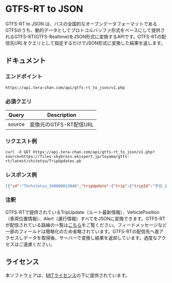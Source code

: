 # GTFS-RT to JSON
GTFS-RT to JSON は、バスの全国的なオープンデータフォーマットであるGTFSのうち、動的データとしてプロトコルバッファ形式をベースにして提供されるGTFS-RT(GTFS-Realtime)をJSON形式に変換するAPIです。GTFS-RTの配信先URLをクエリとして指定するだけでJSON形式に変換した結果を返します。

## ドキュメント
### エンドポイント
`https://api.tera-chan.com/api/gtfs-rt_to_json/v1.php`
### 必須クエリ
|  Query  |  Description  |
| ---- | ---- |
|  source  |  変換元のGTFS-RT配信URL  |
### リクエスト例
`curl -X GET https://api.tera-chan.com/api/gtfs-rt_to_json/v1.php?source=https://files-skybrain.ekispert.jp/toyama/gtfs-rt/latest/chitetsu/TripUpdates.pb`
### レスポンス例
```json
[{"id":"TUchitetsu_349000013840","tripUpdate":{"trip":{"tripId":"平日_10時43分_系統112_2_6","scheduleRelationship":0},"vehicle":{"id":"chitetsu_3490","label":"32富山駅・赤十字病院（41号線・富山県美術館 経由）"},"stopTimeUpdate":[{"stopSequence":36,"arrival":{"delay":null,"time":1601432772},"departure":{"delay":null,"time":null}},{"stopSequence":37,"arrival":{"delay":null,"time":1601433192},"departure":{"delay":null,"time":null}},{"stopSequence":38,"arrival":{"delay":null,"time":1601433432},"departure":{"delay":null,"time":null}},{"stopSequence":39,"arrival":{"delay":null,"time":1601433492},"departure":{"delay":null,"time":null}},{"stopSequence":40,"arrival":{"delay":null,"time":1601433552},"departure":{"delay":null,"time":null}},{"stopSequence":41,"arrival":{"delay":null,"time":1601433672},"departure":{"delay":null,"time":null}},{"stopSequence":42,"arrival":{"delay":null,"time":1601433732},"departure":{"delay":null,"time":null}},{"stopSequence":43,"arrival":{"delay":null,"time":1601433852},"departure":{"delay":null,"time":null}}]}}, ...]
```
### 注釈
GTFS-RTで提供されているTripUpdate（ルート最新情報）、VehiclePosition（車両位置情報）、Alert（運行情報）すべてをJSONに変換できます。GTFS-RTが配信されている路線の一覧は[こちら](https://tshimada291.sakura.ne.jp/transport/gtfs-list.html)をご覧ください。フィードメッセージなど一部のフィールドは簡略化のため省略されています。GTFS-RTの配信先へ直アクセスしデータを取得後、サーバーで変換し結果を返却しています。過度なアクセスはご遠慮ください。

## ライセンス
本ソフトウェアは、[MITライセンス](./LICENSE)の下に提供されています。
